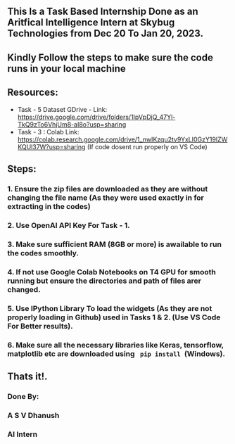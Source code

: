 ## This Is a Task Based Internship Done as an Aritfical Intelligence Intern at Skybug Technologies from Dec 20 To Jan 20, 2023.
## Kindly Follow the steps to make sure the code runs in your local machine
## Resources: 
 - Task - 5 Dataset GDrive - Link: https://drive.google.com/drive/folders/1IpVpDjQ_47Yl-TkQ9zTo6VhjUm8-aI8o?usp=sharing
 - Task - 3 : Colab Link: https://colab.research.google.com/drive/1_nwIKzqu2tv9YxLI0GzY19IZWKQUl37W?usp=sharing (If code dosent run properly on VS Code)
 
## Steps:
### 1. Ensure the zip files are downloaded as they are without changing the file name (As they were used exactly in for extracting in the codes)
### 2. Use OpenAI API Key For Task - 1.
### 3. Make sure sufficient RAM (8GB or more) is awailable to run the codes smoothly.
### 4. If not use Google Colab Notebooks on T4 GPU for smooth running but ensure the directories and path of files arer changed.
### 5. Use IPython Library To load the widgets (As they are not properly loading in Github) used in Tasks 1 & 2. (Use VS Code For Better results).
### 6. Make sure all the necessary libraries like Keras, tensorflow, matplotlib etc are downloaded using <code> pip install </code>(Windows).

## Thats it!.
### Done By:
### A S V Dhanush
### AI Intern
